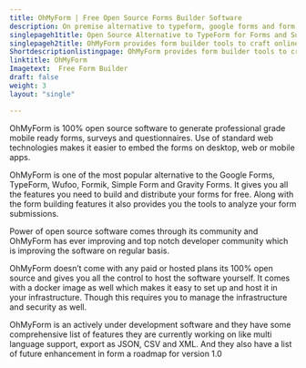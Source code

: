 ```yaml
---
title: OhMyForm | Free Open Source Forms Builder Software
description: On premise alternative to typeform, google forms and form.io to generate mobile ready forms and surveys. Not a single line of code is required.
singlepageh1title: Open Source Alternative to TypeForm for Forms and Surveys
singlepageh2title: OhMyForm provides form builder tools to craft online forms. Generate professional looking embeddable forms for surveys, market research and recruiting.
Shortdescriptionlistingpage: OhMyForm provides form builder tools to craft online forms. Generate professional looking embeddable forms for surveys, market research and recruiting.
linktitle: OhMyForm
Imagetext:  Free Form Builder 
draft: false
weight: 3
layout: "single"

---
```


OhMyForm is 100% open source software to generate professional grade mobile ready forms, surveys and questionnaires. Use of standard web technologies makes it easier to embed the forms on desktop, web or mobile apps.

OhMyForm is one of the most popular alternative to the Google Forms, TypeForm, Wufoo, Formik, Simple Form and Gravity Forms. It gives you all the features you need to build and distribute your forms for free. Along with the form building features it also provides you the tools to analyze your form submissions.

Power of open source software comes through its community and OhMyForm has ever improving and top notch developer community which is improving the software on regular basis.

OhMyForm doesn’t come with any paid or hosted plans its 100% open source and gives you all the control to host the software yourself. It comes with a docker image as well which makes it easy to set up and host it in your infrastructure. Though this requires you to manage the infrastructure and security as well.

OhMyForm is an actively under development software and they have some comprehensive list of features they are currently working on like multi language support, export as JSON, CSV and XML. And they also have a list of future enhancement in form a roadmap for version 1.0
